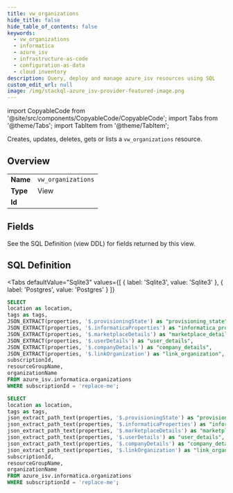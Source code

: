 ```yaml
--- 
title: vw_organizations
hide_title: false
hide_table_of_contents: false
keywords:
  - vw_organizations
  - informatica
  - azure_isv
  - infrastructure-as-code
  - configuration-as-data
  - cloud inventory
description: Query, deploy and manage azure_isv resources using SQL
custom_edit_url: null
image: /img/stackql-azure_isv-provider-featured-image.png
---
```


import CopyableCode from '@site/src/components/CopyableCode/CopyableCode';
import Tabs from '@theme/Tabs';
import TabItem from '@theme/TabItem';

Creates, updates, deletes, gets or lists a <code>vw_organizations</code> resource.

## Overview
<table><tbody>
<tr><td><b>Name</b></td><td><code>vw_organizations</code></td></tr>
<tr><td><b>Type</b></td><td>View</td></tr>
<tr><td><b>Id</b></td><td><CopyableCode code="azure_isv.informatica.vw_organizations" /></td></tr>
</tbody></table>

## Fields

See the SQL Definition (view DDL) for fields returned by this view.

## SQL Definition

<Tabs
defaultValue="Sqlite3"
values={[
{ label: 'Sqlite3', value: 'Sqlite3' },
{ label: 'Postgres', value: 'Postgres' }
]}
>
<TabItem value="Sqlite3">

```sql
SELECT
location as location,
tags as tags,
JSON_EXTRACT(properties, '$.provisioningState') as "provisioning_state",
JSON_EXTRACT(properties, '$.informaticaProperties') as "informatica_properties",
JSON_EXTRACT(properties, '$.marketplaceDetails') as "marketplace_details",
JSON_EXTRACT(properties, '$.userDetails') as "user_details",
JSON_EXTRACT(properties, '$.companyDetails') as "company_details",
JSON_EXTRACT(properties, '$.linkOrganization') as "link_organization",
subscriptionId,
resourceGroupName,
organizationName
FROM azure_isv.informatica.organizations
WHERE subscriptionId = 'replace-me';
```

</TabItem>
<TabItem value="Postgres">

```sql
SELECT
location as location,
tags as tags,
json_extract_path_text(properties, '$.provisioningState') as "provisioning_state",
json_extract_path_text(properties, '$.informaticaProperties') as "informatica_properties",
json_extract_path_text(properties, '$.marketplaceDetails') as "marketplace_details",
json_extract_path_text(properties, '$.userDetails') as "user_details",
json_extract_path_text(properties, '$.companyDetails') as "company_details",
json_extract_path_text(properties, '$.linkOrganization') as "link_organization",
subscriptionId,
resourceGroupName,
organizationName
FROM azure_isv.informatica.organizations
WHERE subscriptionId = 'replace-me';
```

</TabItem>
</Tabs>
